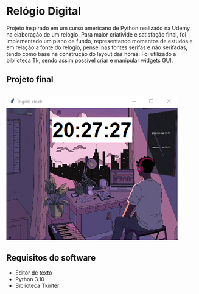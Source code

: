 <h1> Relógio Digital </h1> 

<p> Projeto inspirado em um curso americano de Python realizado na Udemy, na elaboração de um relógio. Para maior criativide e satisfação final, foi implementado um plano de fundo, representando momentos de estudos e em relação a fonte do relógio,
pensei nas fontes serifas e não serifadas, tendo como base na construção do layout das horas. Foi utilizado a biblioteca Tk, sendo assim possível criar e manipular widgets GUI.</p>

<h2> Projeto final <h2>

<img src="final-project\project.png">
 
<br>

<h2> Requisitos do software </h2>

 - Editor de texto
 - Python 3.10
 - Biblioteca Tkinter


